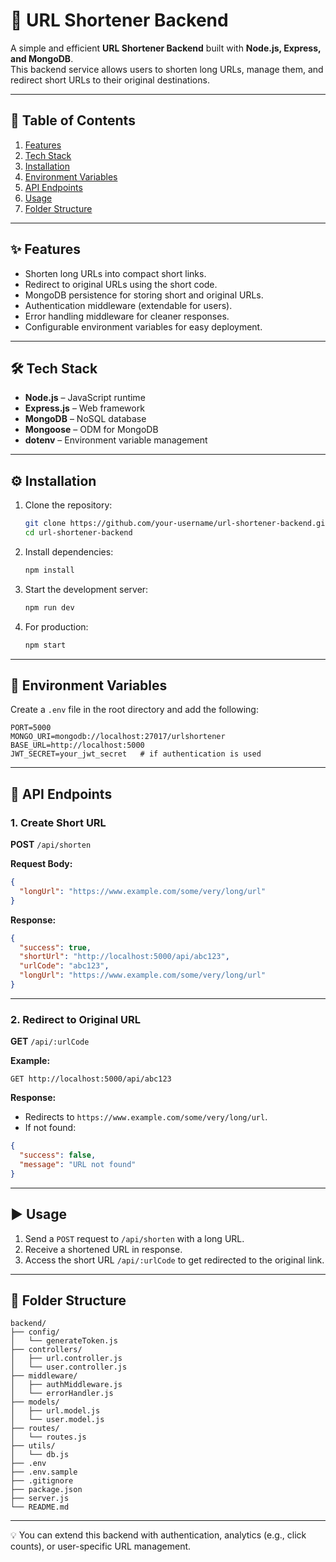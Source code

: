 # 🚀 URL Shortener Backend

A simple and efficient **URL Shortener Backend** built with **Node.js, Express, and MongoDB**.  
This backend service allows users to shorten long URLs, manage them, and redirect short URLs to their original destinations.

---

## 📑 Table of Contents

1. [Features](#-features)
2. [Tech Stack](#-tech-stack)
3. [Installation](#-installation)
4. [Environment Variables](#-environment-variables)
5. [API Endpoints](#-api-endpoints)
6. [Usage](#-usage)
7. [Folder Structure](#-folder-structure)

---

## ✨ Features

- Shorten long URLs into compact short links.
- Redirect to original URLs using the short code.
- MongoDB persistence for storing short and original URLs.
- Authentication middleware (extendable for users).
- Error handling middleware for cleaner responses.
- Configurable environment variables for easy deployment.

---

## 🛠 Tech Stack

- **Node.js** – JavaScript runtime
- **Express.js** – Web framework
- **MongoDB** – NoSQL database
- **Mongoose** – ODM for MongoDB
- **dotenv** – Environment variable management

---

## ⚙️ Installation

1. Clone the repository:

   ```bash
   git clone https://github.com/your-username/url-shortener-backend.git
   cd url-shortener-backend
   ```

2. Install dependencies:

   ```bash
   npm install
   ```

3. Start the development server:

   ```bash
   npm run dev
   ```

4. For production:
   ```bash
   npm start
   ```

---

## 🔑 Environment Variables

Create a `.env` file in the root directory and add the following:

```env
PORT=5000
MONGO_URI=mongodb://localhost:27017/urlshortener
BASE_URL=http://localhost:5000
JWT_SECRET=your_jwt_secret   # if authentication is used
```

---

## 📡 API Endpoints

### 1. **Create Short URL**

**POST** `/api/shorten`

**Request Body:**

```json
{
  "longUrl": "https://www.example.com/some/very/long/url"
}
```

**Response:**

```json
{
  "success": true,
  "shortUrl": "http://localhost:5000/api/abc123",
  "urlCode": "abc123",
  "longUrl": "https://www.example.com/some/very/long/url"
}
```

---

### 2. **Redirect to Original URL**

**GET** `/api/:urlCode`

**Example:**

```
GET http://localhost:5000/api/abc123
```

**Response:**

- Redirects to `https://www.example.com/some/very/long/url`.
- If not found:

```json
{
  "success": false,
  "message": "URL not found"
}
```

---

## ▶️ Usage

1. Send a `POST` request to `/api/shorten` with a long URL.
2. Receive a shortened URL in response.
3. Access the short URL `/api/:urlCode` to get redirected to the original link.

---

## 📂 Folder Structure

```
backend/
├── config/
│   └── generateToken.js
├── controllers/
│   ├── url.controller.js
│   └── user.controller.js
├── middleware/
│   ├── authMiddleware.js
│   └── errorHandler.js
├── models/
│   ├── url.model.js
│   └── user.model.js
├── routes/
│   └── routes.js
├── utils/
│   └── db.js
├── .env
├── .env.sample
├── .gitignore
├── package.json
├── server.js
└── README.md
```

---

💡 You can extend this backend with authentication, analytics (e.g., click counts), or user-specific URL management.
